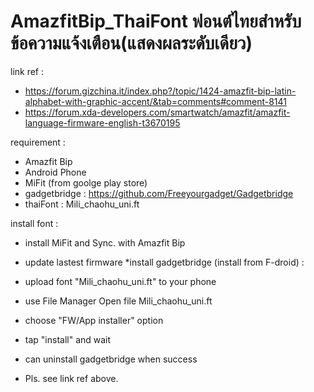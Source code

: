 # AmazfitBip_ThaiFont ฟอนต์ไทยสำหรับข้อความแจ้งเตือน(แสดงผลระดับเดียว)

link ref : 
*  https://forum.gizchina.it/index.php?/topic/1424-amazfit-bip-latin-alphabet-with-graphic-accent/&tab=comments#comment-8141
* https://forum.xda-developers.com/smartwatch/amazfit/amazfit-language-firmware-english-t3670195

requirement :

* Amazfit Bip
* Android Phone
* MiFit (from goolge play store)
* gadgetbridge : https://github.com/Freeyourgadget/Gadgetbridge
* thaiFont : Mili_chaohu_uni.ft

install font :

* install MiFit and Sync. with Amazfit Bip
* update lastest firmware
*install gadgetbridge (install from F-droid) : 
* upload font "Mili_chaohu_uni.ft" to your phone
* use File Manager Open file Mili_chaohu_uni.ft
* choose "FW/App installer" option
* tap "install" and wait 
* can uninstall gadgetbridge when success

* Pls. see link ref above.

